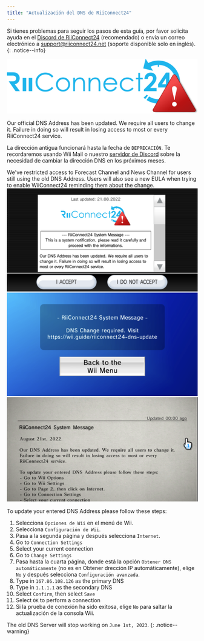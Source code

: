 ```yaml
---
title: "Actualización del DNS de RiiConnect24"
---
```


Si tienes problemas para seguir los pasos de esta guía, por favor solicita ayuda en el [Discord de RiiConnect24](https://discord.gg/rc24) (recomendado) o envía un correo electrónico a [support@riiconnect24.net](mailto:support@riiconnect24.net) (soporte disponible solo en inglés).
{: .notice--info}

![Logotipo de RiiConnect24](/images/logo_blue_warning.png)

Our official DNS Address has been updated. We require all users to change it. Failure in doing so will result in losing access to most or every RiiConnect24 service.

La dirección antigua funcionará hasta la fecha de `DEPRECACIÓN`. Te recordaremos usando Wii Mail o nuestro [servidor de Discord](https://discord.gg/rc24) sobre la necesidad de cambiar la dirección DNS en los próximos meses.

We've restricted access to Forecast Channel and News Channel for users still using the old DNS Address. Users will also see a new EULA when trying to enable WiiConnect24 reminding them about the change. ![The notification on the EULA confirmation screen.](/images/eula_change_dns_notification.png) ![The notification on the Forecast Channel](/images/forecast_change_dns_notification.png) ![The notification on the News Channel](/images/news_channel_change_dns_notification.png)

To update your entered DNS Address please follow these steps:

1. Selecciona `Opciones de Wii` en el menú de Wii.
2. Selecciona `Configuración de Wii`.
3. Pasa a la segunda página y después selecciona `Internet`.
4. Go to `Connection Settings`
5. Select your current connection
6. Go to `Change Settings`
7. Pasa hasta la cuarta página, donde está la opción `Obtener DNS automáticamente` (no es en Obtener drección IP automáticamente), elige `No` y después selecciona `Configuración avanzada`.
8. Type in `167.86.108.126` as the primary DNS
9. Type in `1.1.1.1` as the secondary DNS
10. Select `Confirm`, then select `Save`
11. Select `OK` to perform a connection
12. Si la prueba de conexión ha sido exitosa, elige `No` para saltar la actualización de la consola Wii.

The old DNS Server will stop working on `June 1st, 2023`.
{: .notice--warning}
